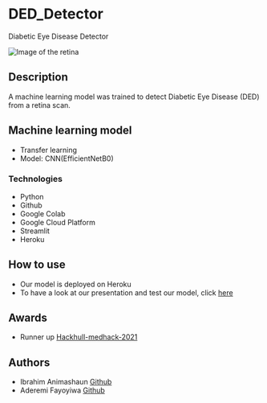 # DED_Detector
Diabetic Eye Disease Detector

![Image of the retina](https://www.verywellhealth.com/thmb/0CUTXmj76oB4ZRAQvim1-FSBPfE=/700x0/filters:no_upscale():max_bytes(150000):strip_icc():format(webp)/GettyImages-308783-003-e6958f3f1e50487c93b25596348056cd.jpg)

## Description
A machine learning model was trained to detect Diabetic Eye Disease (DED) from a retina scan.

## Machine learning model
- Transfer learning
- Model: CNN(EfficientNetB0)

### Technologies
- Python
- Github
- Google Colab
- Google Cloud Platform
- Streamlit
- Heroku

## How to use
- Our model is deployed on Heroku 
- To have a look at our presentation and test our model, click [here](https://ded-detector.herokuapp.com)

## Awards
- Runner up [Hackhull-medhack-2021](https://devpost.com/software/red-detector)

## Authors
- Ibrahim Animashaun [Github](https://github.com/iaanimashaun)
- Aderemi Fayoyiwa [Github](https://github.com/AderemiF)

